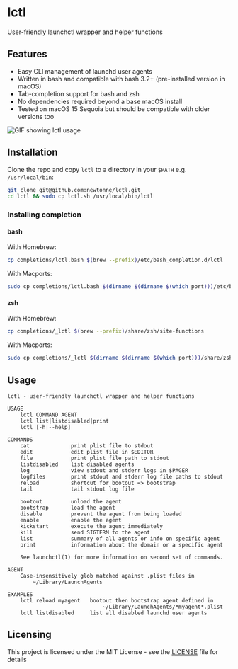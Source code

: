 # lctl

User-friendly launchctl wrapper and helper functions

## Features

- Easy CLI management of launchd user agents
- Written in bash and compatible with bash 3.2+ (pre-installed version in macOS)
- Tab-completion support for bash and zsh
- No dependencies required beyond a base macOS install
- Tested on macOS 15 Sequoia but should be compatible with older versions too

![GIF showing lctl usage](lctl-demo.gif)

## Installation

Clone the repo and copy `lctl` to a directory in your `$PATH` e.g. `/usr/local/bin`:

```sh
git clone git@github.com:newtonne/lctl.git
cd lctl && sudo cp lctl.sh /usr/local/bin/lctl
```

### Installing completion

#### bash

With Homebrew:

```sh
cp completions/lctl.bash $(brew --prefix)/etc/bash_completion.d/lctl
```

With Macports:

```sh
sudo cp completions/lctl.bash $(dirname $(dirname $(which port)))/etc/bash_completion.d/lctl
```

#### zsh

With Homebrew:

```sh
cp completions/_lctl $(brew --prefix)/share/zsh/site-functions
```

With Macports:

```sh
sudo cp completions/_lctl $(dirname $(dirname $(which port)))/share/zsh/site-functions
```

## Usage

```
lctl - user-friendly launchctl wrapper and helper functions

USAGE
    lctl COMMAND AGENT
    lctl list|listdisabled|print
    lctl [-h|--help]

COMMANDS
    cat             print plist file to stdout
    edit            edit plist file in $EDITOR
    file            print plist file path to stdout
    listdisabled    list disabled agents
    log             view stdout and stderr logs in $PAGER
    logfiles        print stdout and stderr log file paths to stdout
    reload          shortcut for bootout => bootstrap
    tail            tail stdout log file

    bootout         unload the agent
    bootstrap       load the agent
    disable         prevent the agent from being loaded
    enable          enable the agent
    kickstart       execute the agent immediately
    kill            send SIGTERM to the agent
    list            summary of all agents or info on specific agent
    print           information about the domain or a specific agent

    See launchctl(1) for more information on second set of commands.

AGENT
    Case-insensitively glob matched against .plist files in
        ~/Library/LaunchAgents

EXAMPLES
    lctl reload myagent   bootout then bootstrap agent defined in
                              ~/Library/LaunchAgents/*myagent*.plist
    lctl listdisabled     list all disabled launchd user agents
```

## Licensing

This project is licensed under the MIT License - see the [LICENSE](LICENSE) file for details
